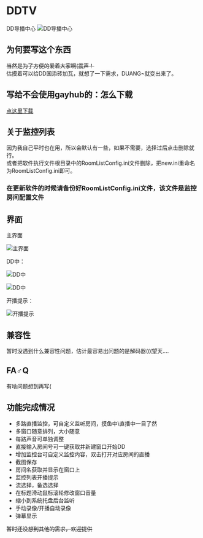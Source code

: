 # DDTV
DD导播中心
![DD导播中心](https://github.com/CHKZL/DDTV/blob/master/src/DDTV.png)

## 为何要写这个东西
~~当然是为了方便的爱着大家啊(震声！~~  
估摸着可以给DD国添砖加瓦，就想了一下需求，DUANG~就变出来了。

## 写给不会使用gayhub的：怎么下载
[点这里下载](https://github.com/CHKZL/DDTV/releases/latest)


## 关于监控列表
因为我自己平时也在用，所以会默认有一些，如果不需要，选择过后点击删除就行。  
或者把软件执行文件根目录中的RoomListConfig.ini文件删除，把new.ini重命名为RoomListConfig.ini即可。  

### 在更新软件的时候请备份好RoomListConfig.ini文件，该文件是监控房间配置文件

## 界面
主界面

![主界面](https://github.com/CHKZL/DDTV/blob/master/src/1.png)

DD中：

![DD中](https://github.com/CHKZL/DDTV/blob/master/src/2.png)

![DD中](https://github.com/CHKZL/DDTV/blob/master/src/3.png)

开播提示：

![开播提示](https://github.com/CHKZL/DDTV/blob/master/src/4.png)

## 兼容性
暂时没遇到什么兼容性问题，估计最容易出问题的是解码器(((望天....

## FA♂Q
有啥问题想到再写(

## 功能完成情况
* 多路直播监控，可自定义监听房间，摸鱼中\直播中一目了然
* 多窗口随意排列，大小随意
* 每路声音可单独调整
* 直接输入房间号可一键获取并新建窗口开始DD
* 增加监控台可自定义监控内容，双击打开对应房间的直播
* 截图保存
* 房间名获取并显示在窗口上
* 监控列表开播提示
* 流选择，备选选择
* 在标题滑动鼠标滚轮修改窗口音量
* 缩小到系统托盘后台监听
* 手动录像/开播自动录像
* 弹幕显示
  
~~暂时还没想到其他的需求，欢迎提供~~